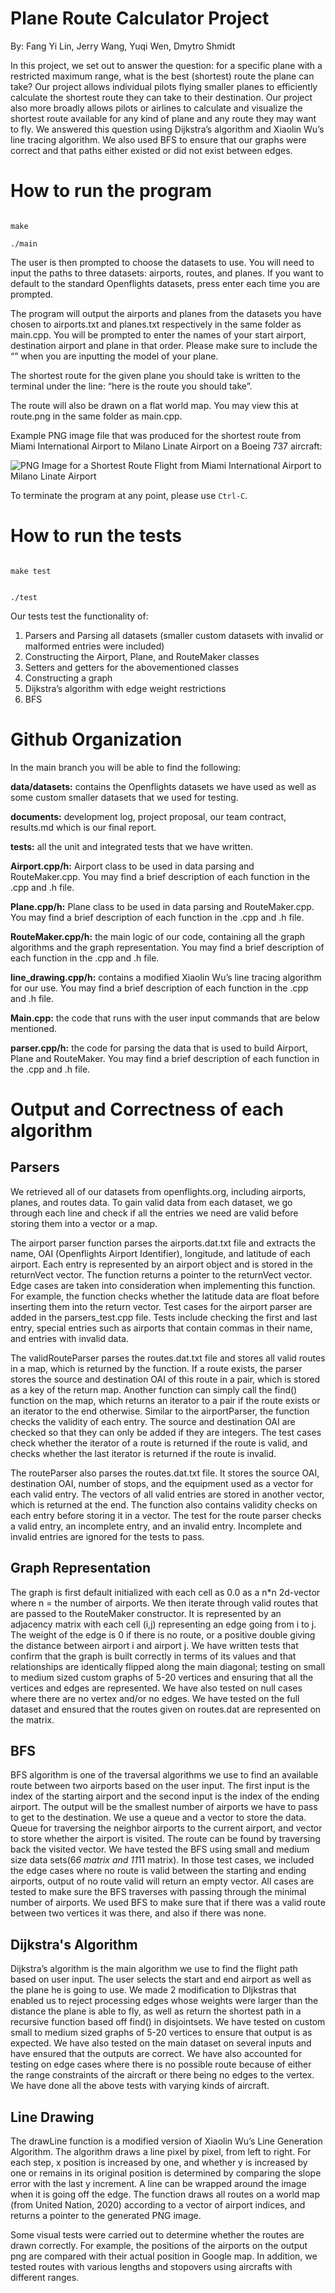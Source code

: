 # Plane Route Calculator Project


By: Fang Yi Lin, Jerry Wang, Yuqi Wen, Dmytro Shmidt

In this project, we set out to answer the question: for a specific plane with a restricted maximum range, what is the best (shortest) route the plane can take? Our project allows individual pilots flying smaller planes to efficiently calculate the shortest route they can take to their destination. Our project also more broadly allows pilots or airlines to calculate and visualize the shortest route available for any kind of plane and any route they may want to fly. We answered this question using Dijkstra’s algorithm and Xiaolin Wu’s line tracing algorithm. We also used BFS to ensure that our graphs were correct and that paths either existed or did not exist between edges.




# How to run the program

```

make

./main

```

The user is then prompted to choose the datasets to use. You will need to input the paths to three datasets: airports, routes, and planes. If you want to default to the standard Openflights datasets, press enter each time you are prompted.

The program will output the airports and planes from the datasets you have chosen to airports.txt and planes.txt respectively in the same folder as main.cpp. You will be prompted to enter the names of your start airport, destination airport and plane in that order. Please make sure to include the “” when you are inputting the model of your plane.

The shortest route for the given plane you should take is written to the terminal under the line: “here is the route you should take”.

The route will also be drawn on a flat world map. You may view this at route.png in the same folder as main.cpp.

Example PNG image file that was produced for the shortest route from Miami International Airport to Milano Linate Airport on a Boeing 737 aircraft:

![PNG Image for a Shortest Route Flight from Miami International Airport to Milano Linate Airport](miami_milan_boeing737_flight.png)

To terminate the program at any point, please use `Ctrl-C`.


# How to run the tests

```

make test


./test

```

Our tests test the functionality of:



1. Parsers and Parsing all datasets (smaller custom datasets with invalid or malformed entries were included)
2. Constructing the Airport, Plane, and RouteMaker classes
3. Setters and getters for the abovementioned classes
4. Constructing a graph
5. Dijkstra’s algorithm with edge weight restrictions
6. BFS


# Github Organization

In the main branch you will be able to find the following:

**data/datasets:** contains the Openflights datasets we have used as well as some custom smaller datasets that we used for testing.

**documents:** development log, project proposal, our team contract, results.md which is our final report.

**tests:** all the unit and integrated tests that we have written. 

**Airport.cpp/h:** Airport class to be used in data parsing and RouteMaker.cpp. You may find a brief description of each function in the .cpp and .h file.

**Plane.cpp/h:** Plane class to be used in data parsing and RouteMaker.cpp. You may find a brief description of each function in the .cpp and .h file.

**RouteMaker.cpp/h:** the main logic of our code, containing all the graph algorithms and the graph representation. You may find a brief description of each function in the .cpp and .h file.

**line_drawing.cpp/h:** contains a modified Xiaolin Wu’s line tracing algorithm for our use. You may find a brief description of each function in the .cpp and .h file.

**Main.cpp:** the code that runs with the user input commands that are below mentioned.

**parser.cpp/h:** the code for parsing the data that is used to build Airport, Plane and RouteMaker. You may find a brief description of each function in the .cpp and .h file.


# Output and Correctness of each algorithm


## Parsers

We retrieved all of our datasets from openflights.org, including airports, planes, and routes data. To gain valid data from each dataset, we go through each line and check if all the entries we need are valid before storing them into a vector or a map. 

 

The airport parser function parses the airports.dat.txt file and extracts the name, OAI (Openflights Airport Identifier), longitude, and latitude of each airport. Each entry is represented by an airport object and is stored in the returnVect vector. The function returns a pointer to the returnVect vector. Edge cases are taken into consideration when implementing this function. For example, the function checks whether the latitude data are float before inserting them into the return vector. Test cases for the airport parser are added in the parsers_test.cpp file. Tests include checking the first and last entry, special entries such as airports that contain commas in their name, and entries with invalid data. 

 

The validRouteParser parses the routes.dat.txt file and stores all valid routes in a map, which is returned by the function. If a route exists, the parser stores the source and destination OAI of this route in a pair, which is stored as a key of the return map. Another function can simply call the find() function on the map, which returns an iterator to a pair if the route exists or an iterator to the end otherwise. Similar to the airportParser, the function checks the validity of each entry. The source and destination OAI are checked so that they can only be added if they are integers. The test cases check whether the iterator of a route is returned if the route is valid, and checks whether the last iterator is returned if the route is invalid.

 

The routeParser also parses the routes.dat.txt file. It stores the source OAI, destination OAI, number of stops, and the equipment used as a vector for each valid entry. The vectors of all valid entries are stored in another vector, which is returned at the end. The function also contains validity checks on each entry before storing it in a vector. The test for the route parser checks a valid entry, an incomplete entry, and an invalid entry. Incomplete and invalid entries are ignored for the tests to pass.


## Graph Representation

The graph is first default initialized with each cell as 0.0 as a n*n 2d-vector where n = the number of airports. We then iterate through valid routes that are passed to the RouteMaker constructor. It is represented by an adjacency matrix with each cell (i,j) representing an edge going from i to j. The weight of the edge is 0 if there is no route, or a positive double giving the distance between airport i and airport j. We have written tests that confirm that the graph is built correctly in terms of its values and that relationships are identically flipped along the main diagonal; testing on small to medium sized custom graphs of 5-20 vertices and ensuring that all the vertices and edges are represented. We have also tested on null cases where there are no vertex and/or no edges. We have tested on the full dataset and ensured that the routes given on routes.dat are represented on the matrix.


## BFS

BFS algorithm is one of the traversal algorithms we use to find an available route between two airports based on the user input.  The first input is the index of the starting airport and the second input is the index of the ending airport. The output will be the smallest number of airports we have to pass to get to the destination. We use a queue and a vector to store the data. Queue for traversing the neighbor airports to the current airport, and vector to store whether the airport is visited. The route can be found by traversing back the visited vector. We have tested the BFS using small and medium size data sets(6*6 matrix and 11*11 matrix). In those test cases, we included the edge cases where no route is valid between the starting and ending airports, output of no route valid will return an empty vector. All cases are tested to make sure the BFS traverses with passing through the minimal number of airports. We used BFS to make sure that if there was a valid route between two vertices it was there, and also if there was none.


## Dijkstra's Algorithm

Dijkstra’s algorithm is the main algorithm we use to find the flight path based on user input. The user selects the start and end airport as well as the plane he is going to use. We made 2 modification to DIjkstras that enabled us to reject processing edges whose weights were larger than the distance the plane is able to fly, as well as return the shortest path in a recursive function based off find() in disjointsets. We have tested on custom small to medium sized graphs of 5-20 vertices to ensure that output is as expected. We have also tested on the main dataset on several inputs and have ensured that the outputs are correct. We have also accounted for testing on edge cases where there is no possible route because of either the range constraints of the aircraft or there being no edges to the vertex. We have done all the above tests with varying kinds of aircraft.


## Line Drawing

The drawLine function is a modified version of Xiaolin Wu’s Line Generation Algorithm. The algorithm draws a line pixel by pixel, from left to right. For each step, x position is increased by one, and whether y is increased by one or remains in its original position is determined by comparing the slope error with the last y increment. A line can be wrapped around the image when it is going off the edge. The function draws all routes on a world map (from United Nation, 2020) according to a vector of airport indices, and returns a pointer to the generated PNG image. 

 

Some visual tests were carried out to determine whether the routes are drawn correctly. For example, the positions of the airports on the output png are compared with their actual position in Google map. In addition, we tested routes with various lengths and stopovers using aircrafts with different ranges. 
